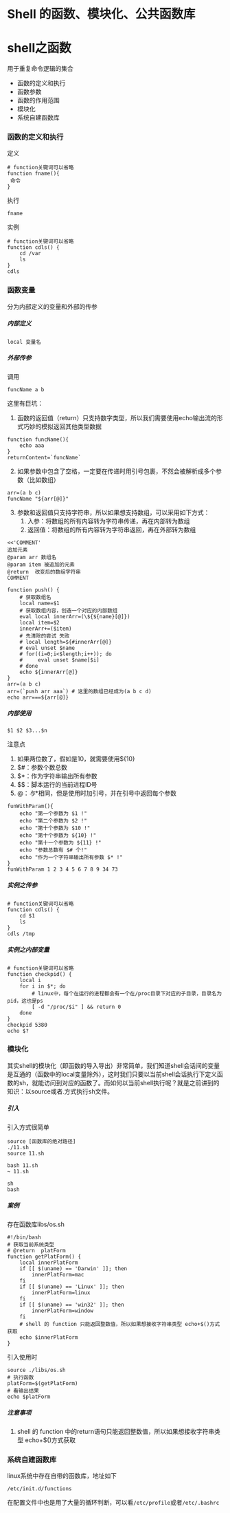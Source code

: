 # Shell 的函数、模块化、公共函数库
# shell之函数

用于重复命令逻辑的集合

- 函数的定义和执行
- 函数参数
- 函数的作用范围
- 模块化
- 系统自建函数库

### 函数的定义和执行

定义

```shell
# function关键词可以省略
function fname(){
 命令
}
```

执行

```
fname
```

实例

```shell
# function关键词可以省略
function cdls() {
    cd /var
    ls
}
cdls
```

### 函数变量

分为内部定义的变量和外部的传参

##### 内部定义

```
local 变量名
```

##### 外部传参

调用

```
funcName a b
```

这里有巨坑：

1. 函数的返回值（return）只支持数字类型，所以我们需要使用echo输出流的形式巧妙的模拟返回其他类型数据

```shell
function funcName(){
	echo aaa
}
returnContent=`funcName`
```

2. 如果参数中包含了空格，一定要在传递时用引号包裹，不然会被解析成多个参数（比如数组）

```shell
arr=(a b c)
funcName "${arr[@]}"
```

3. 参数和返回值只支持字符串，所以如果想支持数组，可以采用如下方式：
   1. 入参：将数组的所有内容转为字符串传递，再在内部转为数组
   2. 返回值：将数组的所有内容转为字符串返回，再在外部转为数组

```shell
<<'COMMENT'
追加元素
@param arr 数组名
@param item 被追加的元素
@return  改变后的数组字符串
COMMENT

function push() {
    # 获取数组名
    local name=$1
    # 获取数组内容，创造一个对应的内部数组
    eval local innerArr=(\${${name}[@]})
    local item=$2
    innerArr+=($item)
    # 先清除的尝试 失败
    # local length=${#innerArr[@]}
    # eval unset $name 
    # for((i=0;i<$length;i++)); do
    #     eval unset $name[$i]
    # done
    echo ${innerArr[@]}
}
arr=(a b c)
arr=(`push arr aaa`) # 这里的数组已经成为(a b c d)
echo arr===${arr[@]}
```

##### 内部使用

```
$1 $2 $3...$n
```

注意点

1. 如果两位数了，假如是10，就需要使用${10}
2. $#：参数个数总数
3. $*：作为字符串输出所有参数
4. $$：脚本运行的当前进程ID号
5. $@：与$*相同，但是使用时加引号，并在引号中返回每个参数

```shell
funWithParam(){
    echo "第一个参数为 $1 !"
    echo "第二个参数为 $2 !"
    echo "第十个参数为 $10 !"
    echo "第十个参数为 ${10} !"
    echo "第十一个参数为 ${11} !"
    echo "参数总数有 $# 个!"
    echo "作为一个字符串输出所有参数 $* !"
}
funWithParam 1 2 3 4 5 6 7 8 9 34 73
```

##### 实例之传参

```shell
# function关键词可以省略
function cdls() {
    cd $1
    ls
}
cdls /tmp
```

##### 实例之内部变量

```shell
# function关键词可以省略
function checkpid() {
    local i
    for i in $*; do
        # linux中，每个在运行的进程都会有一个在/proc目录下对应的子目录，目录名为pid，这也是ps
        [ -d "/proc/$i" ] && return 0
    done
}
checkpid 5380
echo $?
```

### 模块化

其实shell的模块化（即函数的导入导出）非常简单，我们知道shell会话间的变量是互通的（函数中的local变量除外），这时我们只要以当前shell会话执行下定义函数的sh，就能访问到对应的函数了。而如何以当前shell执行呢？就是之前讲到的知识：以source或者.方式执行sh文件。

##### 引入

引入方式很简单

```
source [函数库的绝对路径]
./11.sh
source 11.sh

bash 11.sh
~ 11.sh

sh
bash
```

##### 案例

存在函数库libs/os.sh

```shell
#!/bin/bash
# 获取当前系统类型
# @return  platForm
function getPlatForm() {
    local innerPlatForm
    if [[ $(uname) == 'Darwin' ]]; then
        innerPlatForm=mac
    fi
    if [[ $(uname) == 'Linux' ]]; then
        innerPlatForm=linux
    fi
    if [[ $(uname) == 'win32' ]]; then
        innerPlatForm=window
    fi
    # shell 的 function 只能返回整数值，所以如果想接收字符串类型 echo+$()方式获取
    echo $innerPlatForm
}
```

引入使用时

```shell
source ./libs/os.sh
# 执行函数
platForm=$(getPlatForm)
# 看输出结果
echo $platForm
```

##### 注意事项

1. shell 的 function 中的return语句只能返回整数值，所以如果想接收字符串类型 echo+$()方式获取

### 系统自建函数库

linux系统中存在自带的函数库，地址如下

```
/etc/init.d/functions
```

在配置文件中也是用了大量的循环判断，可以看`/etc/profile`或者`/etc/.bashrc`

